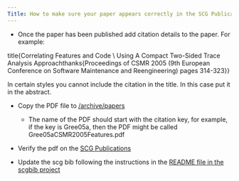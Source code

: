 ```yaml
---
Title: How to make sure your paper appears correctly in the SCG Publications
---
```



-  Once the paper has been published add citation details to the paper. For example:

title{Correlating Features and Code \\ Using A Compact Two-Sided Trace Analysis Approachthanks{Proceedings of CSMR 2005 (9th European Conference on Software Maintenance and Reengineering) pages 314-323}}

In certain styles you cannot include the citation in the title. In this case put it in the abstract.


-  Copy the PDF file to [/archive/papers](/archive/papers)
	-  The name of the PDF should start with the citation key, for example, if the key is Gree05a, then the PDF might be called Gree05aCSMR2005Features.pdf



-  Verify the pdf on the [SCG Publications](%assets_url%/scgbib/?query=scg-pub)


-  Update the scg bib following the instructions in the [README file in the scgbib project](https://www.iam.unibe.ch/scg/svn_repos/scgbib/)
